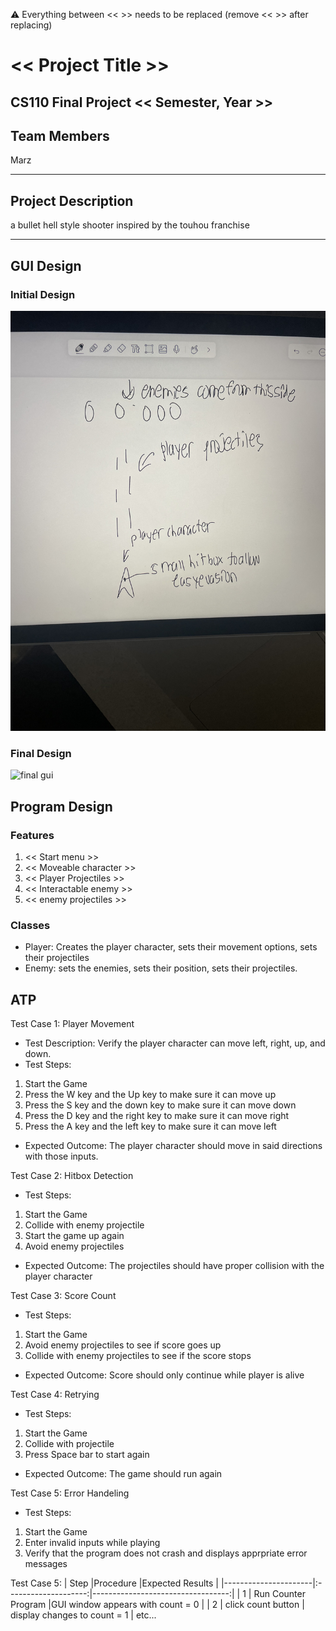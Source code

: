 
:warning: Everything between << >> needs to be replaced (remove << >> after replacing)

# << Project Title >>
## CS110 Final Project  << Semester, Year >>

## Team Members

 Marz 

***

## Project Description

a bullet hell style shooter inspired by the touhou franchise

***    

## GUI Design

### Initial Design

![initial gui](assets/gui.jpg)

### Final Design

![final gui](assets/finalgui.jpg)

## Program Design

### Features

1. << Start menu >>
2. << Moveable character >>
3. << Player Projectiles >>
4. << Interactable enemy >>
5. << enemy projectiles >>

### Classes

- Player: Creates the player character, sets their movement options, sets their projectiles
- Enemy: sets the enemies, sets their position, sets their projectiles.

## ATP
Test Case 1: Player Movement
- Test Description: Verify the player character can move left, right, up, and down.
- Test Steps:
1. Start the Game
2. Press the W key and the Up key to make sure it can move up
3. Press the S key and the down key to make sure it can move down
4. Press the D key and the right key to make sure it can move right
5. Press the A key and the left key to make sure it can move left
- Expected Outcome: The player character should move in said directions with those inputs.

Test Case 2: Hitbox Detection
- Test Steps:
1. Start the Game
2. Collide with enemy projectile
3. Start the game up again 
4. Avoid enemy projectiles
- Expected Outcome: The projectiles should have proper collision with the player character

Test Case 3: Score Count
- Test Steps:
1. Start the Game
2. Avoid enemy projectiles to see if score goes up
3. Collide with enemy projectiles to see if the score stops
- Expected Outcome: Score should only continue while player is alive

Test Case 4: Retrying
- Test Steps:
1. Start the Game
2. Collide with projectile
3. Press Space bar to start again
- Expected Outcome: The game should run again

Test Case 5: Error Handeling
- Test Steps:
1. Start the Game
2. Enter invalid inputs while playing
3. Verify that the program does not crash and displays apprpriate error messages

Test Case 5: 
| Step                 |Procedure             |Expected Results                   |
|----------------------|:--------------------:|----------------------------------:|
|  1                   | Run Counter Program  |GUI window appears with count = 0  |
|  2                   | click count button   | display changes to count = 1      |
etc...

